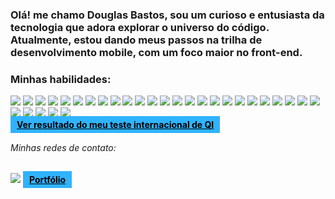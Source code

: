 <h3>Olá! me chamo Douglas Bastos, sou um curioso e entusiasta da tecnologia que adora explorar o universo do código. Atualmente, estou dando meus passos na trilha de desenvolvimento mobile, com um foco maior no front-end.</h3>
<h3>Minhas habilidades:</h3>

<img src="https://img.shields.io/badge/HTML5-E34F26?style=for-the-badge&logo=html5&logoColor=white"> <img src="https://img.shields.io/badge/CSS3-1572B6?style=for-the-badge&logo=css3&logoColor=white"> <img src="https://img.shields.io/badge/Sass-CC6699?style=for-the-badge&logo=sass&logoColor=white"> <img src="https://img.shields.io/badge/Bootstrap-563D7C?style=for-the-badge&logo=bootstrap&logoColor=white"> <img src="https://img.shields.io/badge/JavaScript-F7DF1E?style=for-the-badge&logo=javascript&logoColor=black"> <img src="https://img.shields.io/badge/TypeScript-007ACC?style=for-the-badge&logo=typescript&logoColor=white"> <img src="https://img.shields.io/badge/React-20232A?style=for-the-badge&logo=react&logoColor=61DAFB"> <img src="https://img.shields.io/badge/Webpack-8DD6F9?style=for-the-badge&logo=Webpack&logoColor=white"> <img src="https://img.shields.io/badge/Node.js-43853D?style=for-the-badge&logo=node.js&logoColor=white"> <img src="https://img.shields.io/badge/React_Native-20232A?style=for-the-badge&logo=react&logoColor=61DAFB"> <img src="https://img.shields.io/badge/MySQL-00000F?style=for-the-badge&logo=mysql&logoColor=white"> <img src="https://img.shields.io/badge/Microsoft_SQL_Server-CC2927?style=for-the-badge&logo=microsoft-sql-server&logoColor=white"> <img src="https://img.shields.io/badge/PostgreSQL-316192?style=for-the-badge&logo=postgresql&logoColor=white"> <img src="https://img.shields.io/badge/Oracle-F80000?style=for-the-badge&logo=oracle&logoColor=black"> <img src="https://img.shields.io/badge/MongoDB-4EA94B?style=for-the-badge&logo=mongodb&logoColor=white"> <img src="https://img.shields.io/badge/json%20web%20tokens-323330?style=for-the-badge&logo=json-web-tokens&logoColor=pink"> <img src="https://img.shields.io/badge/TDD-2496ED?style=for-the-badge&logo=testcafe&logoColor=white"> <img src="https://img.shields.io/badge/Microservices-FF4444?style=for-the-badge&logo=diagram-3&logoColor=white"> <img src="https://img.shields.io/badge/Apache_Kafka-231F20?style=for-the-badge&logo=apache-kafka&logoColor=white"> <img src="https://img.shields.io/badge/Docker-2496ED?style=for-the-badge&logo=docker&logoColor=white"> <img src="https://img.shields.io/badge/GIT-E44C30?style=for-the-badge&logo=git&logoColor=white"> <img src="https://img.shields.io/badge/Google_Cloud-4285F4?style=for-the-badge&logo=google-cloud&logoColor=white"> <img src="https://img.shields.io/badge/UML-000000?style=for-the-badge&logo=uml&logoColor=white"> <img src="https://img.shields.io/badge/C++-00599C?style=for-the-badge&logo=c%2B%2B&logoColor=white"> <img src="https://img.shields.io/badge/Software_Architecture-007ACC?style=for-the-badge&logo=diagrams.net&logoColor=white"> <img src="https://img.shields.io/badge/Object--Oriented_Programming-0000F0?style=for-the-badge&logo=code&logoColor=white"> <img src="https://img.shields.io/badge/SOLID-222222?style=for-the-badge&logo=idea&logoColor=white"> <img src="https://img.shields.io/badge/Search_Algorithms-3776AB?style=for-the-badge&logo=python&logoColor=white"> <img src="https://img.shields.io/badge/NLP-3776AB?style=for-the-badge&logo=python&logoColor=white"> <img src="https://img.shields.io/badge/Scrum-007ACC?style=for-the-badge&logo=scrum&logoColor=white">
<br><a href="https://international-iq-test.com/pt/671d1683-2ec8-49da-93f2-46ee95ca4579" style="background-color: rgb(47, 179, 255); font-weight: bold; width: min-content; padding: 5px 10px;color: black;">Ver resultado do meu teste internacional de QI</a>

<h6>Minhas redes de contato:</h6>

<a href="https://www.linkedin.com/in/douglas-dauto-bastos-24710122b/"><img src="https://img.shields.io/badge/LinkedIn-0077B5?style=for-the-badge&logo=linkedin&logoColor=white"></a>
<a href="https://douglas-dauto.github.io/meu-portfolio/" style="background-color: rgb(47, 179, 255); font-weight: bold; width: min-content; padding: 5px 10px;color: black;">Portfólio</a>
